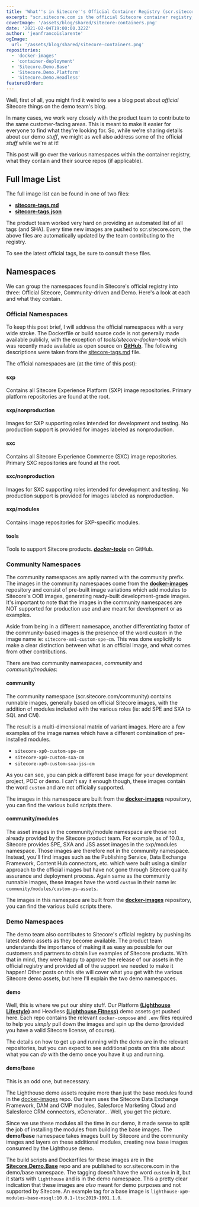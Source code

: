 ```yaml
---
title: 'What''s in Sitecore''s Official Container Registry (scr.sitecore.com)?'
excerpt: "scr.sitecore.com is the official Sitecore container registry, great. Where are all of these images coming from?"
coverImage: '/assets/blog/shared/sitecore-containers.png'
date: '2021-02-04T19:00:00.322Z'
author: 'jeanfrancoislarente'
ogImage:
  url: '/assets/blog/shared/sitecore-containers.png'
repositories:
  - 'docker-images'
  - 'container-deployment'
  - 'Sitecore.Demo.Base'
  - 'Sitecore.Demo.Platform'
  - 'Sitecore.Demo.Headless'
featuredOrder:
---
```


Well, first of all, you might find it weird to see a blog post about *official* Sitecore things on the demo team's blog.

In many cases, we work very closely with the product team to contribute to the same customer-facing areas. This is meant to make it easier for everyone to find what they're looking for. So, while we're sharing details about our demo *stuff*, we might as well also address some of the official *stuff* while we're at it!

This post will go over the various namespaces within the container registry, what they contain and their source repos (if applicable).

## Full Image List

The full image list can be found in one of two files:

- **[sitecore-tags.md](https://github.com/Sitecore/docker-images/blob/master/tags/sitecore-tags.md)**
- **[sitecore-tags.json](https://github.com/Sitecore/docker-images/blob/master/tags/sitecore-tags.json)**

The product team worked very hard on providing an automated list of all tags (and SHA). Every time new images are pushed to scr.sitecore.com, the  above files are automatically updated by the team contributing to the registry.

To see the latest official tags, be sure to consult these files.

## Namespaces

We can group the namespaces found in Sitecore's official registry into three: Official Sitecore, Community-driven and Demo. Here's a look at each and what they contain.

### **Official Namespaces**

To keep this post brief, I will address the official namespaces with a very wide stroke. The Dockerfile or build source code is not generally made available publicly, with the exception of *tools/sitecore-docker-tools* which was recently made available as open source on **[GitHub](https://github.com/sitecore/docker-tools)**. The following descriptions were taken from the [sitecore-tags.md](https://github.com/Sitecore/docker-images/blob/master/tags/sitecore-tags.md) file.

The official namespaces are (at the time of this post):

#### sxp

Contains all Sitecore Experience Platform (SXP) image repositories. Primary platform repositories are found at the root.

#### sxp/nonproduction

Images for SXP supporting roles intended for development and testing. No production support is provided for images labeled as nonproduction.

#### sxc

Contains all Sitecore Experience Commerce (SXC) image repositories. Primary SXC repositories are found at the root.

#### sxc/nonproduction

Images for SXC supporting roles intended for development and testing. No production support is provided for images labeled as nonproduction.

#### sxp/modules

Contains image repositories for SXP-specific modules.

#### tools

Tools to support Sitecore products. ***[docker-tools](https://github.com/sitecore/docker-tools)*** on GitHub.

### **Community Namespaces**

The community namespaces are aptly named with the community prefix. The images in the community namespaces come from the **[docker-images](/repositories/docker-images)** repository and consist of pre-built image variations which add modules to Sitecore's OOB images, generating ready-built development-grade images. It's important to note that the images in the community namespaces are NOT supported for production use and are meant for development or as examples.

Aside from being in a different namesapce, another differentiating factor of the community-based images is the presence of the word *custom* in the image name ie: `sitecore-xm1-custom-spe-cm`. This was done explicitly to make a clear distinction between what is an official image, and what comes from other contributions.

There are two community namespaces, *community* and *community/modules*:

#### community

The community namespace (scr.sitecore.com/community) contains runnable images, generally based on official Sitecore images, with the addition of  modules included with the various roles (ie: add SPE and SXA to SQL and CM).

The result is a multi-dimensional matrix of variant images. Here are a few examples of the image names which have a different combination of pre-installed modules.

- `sitecore-xp0-custom-spe-cm`
- `sitecore-xp0-custom-sxa-cm`
- `sitecore-xp0-custom-sxa-jss-cm`

As you can see, you can pick a different base image for your development project, POC or demo. I can't say it enough though, these images contain the word `custom` and are not officially supported.

The images in this namespace are built from the **[docker-images](/repositories/docker-images)** repository, you can find the various build scripts there.

#### community/modules

The asset images in the community/module namespace are those not already provided by the Sitecore product team. For example, as of 10.0.x, Sitecore provides SPE, SXA and JSS asset images in the sxp/modules namespace. Those images are therefore not in the community namespace. Instead, you'll find images such as the Publishing Service, Data Exchange Framework, Content Hub connectors, etc. which were built using a similar approach to the official images but have not gone through Sitecore quality assurance and deployment process. Again same as the community runnable images, these images have the word `custom` in their name ie: `community/modules/custom-ps-assets`.

The images in this namespace are built from the **[docker-images](/repositories/docker-images)** repository, you can find the various build scripts there.

### **Demo Namespaces**

The demo team also contributes to Sitecore's official registry by pushing its latest demo assets as they become available. The product team understands the importance of making it as easy as possible for our customers and partners to obtain live examples of Sitecore products. With that in mind, they were happy to approve the release of our assets in the official registry and provided all of the support we needed to make it happen!
Other posts on this site will cover what you get with the various Sitecore demo assets, but here I'll explain the two demo namespaces.

#### demo

Well, this is where we put our shiny stuff. Our Platform **[(Lighthouse Lifestyle)](/repositories/Sitecore.Demo.Platform)** and Headless **[(Lighthouse Fitness)](/repositories/Sitecore.Demo.Headless)** demo assets get pushed here. Each repo contains the relevant `docker-compose` and `.env` files required to help you *simply* pull down the images and spin up the demo (provided you have a valid Sitecore license, of course).

The details on how to get up and running with the demo are in the relevant repositories, but you can expect to see additional posts on this site about what you can *do* with the demo once you have it up and running.

#### demo/base

This is an odd one, but necessary.

The Lighthouse demo assets require more than just the base modules found in the [docker-images](/repositories/docker-images) repo. Our team uses the Sitecore Data Exchange Framework, DAM and CMP modules, Salesforce Marketing Cloud and Salesforce CRM connectors, xGenerator... Well, you get the picture.

Since we use these modules all the time in our demo, it made sense to split the job of installing the modules from building the base images. The **demo/base** namespace takes images built by Sitecore and the community images and layers on these additional modules, creating new base images consumed by the Lighthouse demo.

The build scripts and Dockerfiles for these images are in the **[Sitecore.Demo.Base](/repositories/Sitecore.Demo.Base)** repo and are published to scr.sitecore.com in the demo/base namespace. The tagging doesn't have the word `custom` in it, but it starts with `lighthouse` and is in the demo namespace. This a pretty clear indication that these images are *also* meant for demo purposes and not supported by Sitecore. An example tag for a base image is `lighthouse-xp0-modules-base-mssql:10.0.1-ltsc2019-1001.1.0`.
